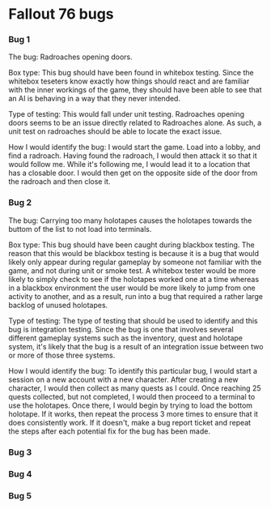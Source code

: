 # Fallout 76 bugs 

### Bug 1
The bug: Radroaches opening doors. 

Box type: This bug should have been found in whitebox testing. Since the whitebox teseters know exactly how things should react and are familiar with the inner workings of the game, they should have been able to see that an AI is behaving in a way that they never intended. 

Type of testing: This would fall under unit testing. Radroaches opening doors seems to be an issue directly related to Radroaches alone. As such, a unit test on radroaches should be able to locate the exact issue. 

How I would identify the bug: I would start the game. Load into a lobby, and find a radroach. Having found the radroach, I would then attack it so that it would follow me. While it's following me, I would lead it to a location that has a closable door. I would then get on the opposite side of the door from the radroach and then close it.

### Bug 2
The bug: Carrying too many holotapes causes the holotapes towards the buttom of the list to not load into terminals.

Box type: This bug should have been caught during blackbox testing. The reason that this would be blackbox testing is because it is a bug that would likely only appear during regular gameplay by someone not familiar with the game, and not during unit or smoke test. A whitebox tester would be more likely to simply check to see if the holotapes worked one at a time whereas in a blackbox environment the user would be more likely to jump from one activity to another, and as a result, run into a bug that required a rather large backlog of unused holotapes. 

Type of testing: The type of testing that should be used to identify and this bug is integration testing. Since the bug is one that involves several different gameplay systems such as the inventory, quest and holotape system, it's likely that the bug is a result of an integration issue between two or more of those three systems. 

How I would identify the bug: To identify this particular bug, I would start a session on a new account with a new character. After creating a new character, I would then collect as many quests as I could. Once reaching 25 quests collected, but not completed, I would then proceed to a terminal to use the holotapes. Once there, I would begin by trying to load the bottom holotape. If it works, then repeat the process 3 more times to ensure that it does consistently work. If it doesn't, make a bug report ticket and repeat the steps after each potential fix for the bug has been made. 

### Bug 3

### Bug 4 

### Bug 5
